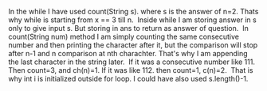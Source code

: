 In the while I have used count(String s). where s is the answer of n=2. Thats why while is starting from x == 3 till n.
​
Inside while I am storing answer in s only to give input s.
But storing in ans to return as answer of question.
​
In count(String num) method I am simply counting the same consecutive number and then printing the character after it, but the comparison will stop after n-1 and n comparison at nth charachter.
That's why I am appending the last character in the string later.
​
If it was a consecutive number like 111. Then count=3, and ch(n)=1.
If it was like 112. then count=1, c(n)=2.
​
That is why int i is initialized outside for loop. I could have also used s.length()-1.
​